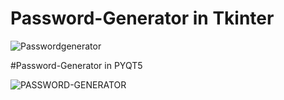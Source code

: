 # Password-Generator in Tkinter

![Passwordgenerator](https://user-images.githubusercontent.com/82821548/133645298-ce2d7f98-340f-4c7f-bfc1-7fe4aad06226.gif)

#Password-Generator in PYQT5 

![PASSWORD-GENERATOR](https://github.com/TanvirTian/Password-Generator/assets/82821548/c7a48300-3fb4-4c92-8c25-39f9963c8ca5)
